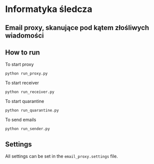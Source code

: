# Informatyka śledcza

## Email proxy, skanujące pod kątem złośliwych wiadomości

## How to run

To start proxy

```
python run_proxy.py
```

To start receiver

```
python run_receiver.py
```

To start quarantine

```
python run_quarantine.py
```

To send emails

```
python run_sender.py
```

## Settings

All settings can be set in the `email_proxy.settings` file.
